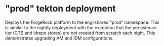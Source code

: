 # "prod" tekton deployment

Deploys the ForgeRock platform to the eng-shared "prod" namespace. This is similar to the nightly deployment
with the exception that the persistence tier (CTS and idrepo stores) are not created from scratch each night. This
demonstrates upgrading AM and IDM configurations.


